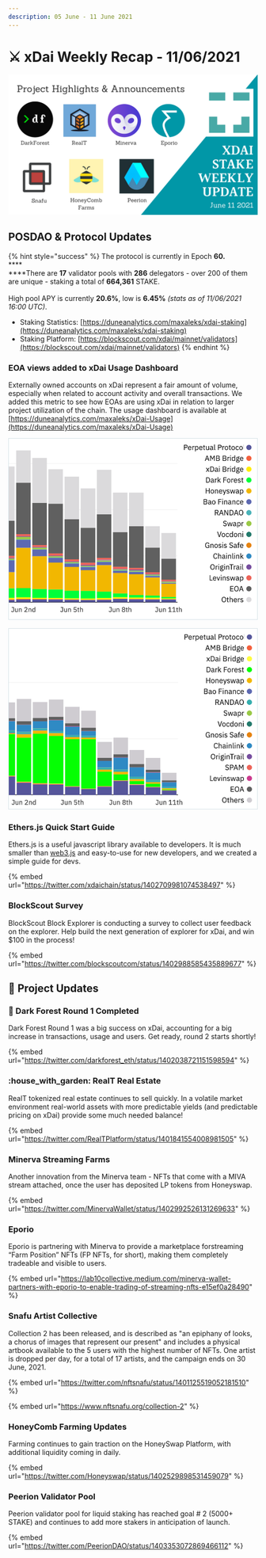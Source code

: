 ```yaml
---
description: 05 June - 11 June 2021
---
```


# ⚔️ xDai Weekly Recap - 11/06/2021

![](<../../../../.gitbook/assets/weekly (1) (1).png>)

## POSDAO & Protocol Updates

{% hint style="success" %}
The protocol is currently in Epoch **60.**\
****\
****There are **17** validator pools with **286** delegators - over 200 of them are unique - staking a total of **664,361** STAKE.\
\
High pool APY is currently **20.6%**, low is **6.45%** _(stats as of 11/06/2021 16:00 UTC)_.

* Staking Statistics: [https://duneanalytics.com/maxaleks/xdai-staking](https://duneanalytics.com/maxaleks/xdai-staking)
* Staking Platform: [https://blockscout.com/xdai/mainnet/validators](https://blockscout.com/xdai/mainnet/validators)
{% endhint %}

### EOA views added to xDai Usage Dashboard

Externally owned accounts on xDai represent a fair amount of volume, especially when related to account activity and overall transactions. We added this metric to see how EOAs are using xDai in relation to larger project utilization of the chain. The usage dashboard is available at [https://duneanalytics.com/maxaleks/xDai-Usage](https://duneanalytics.com/maxaleks/xDai-Usage)

![Active Accounts by Project/Day](<../../../../.gitbook/assets/eoa-view-1 (1).png>)

![Transactions by Project/Day](../../../../.gitbook/assets/eoa-view-2.png)

### Ethers.js Quick Start Guide

Ethers.js is a useful javascript library available to developers. It is much smaller than [web3.js](https://web3js.readthedocs.io/en/v1.3.4/) and easy-to-use for new developers, and we created a simple guide for devs.

{% embed url="https://twitter.com/xdaichain/status/1402709981074538497" %}

### BlockScout Survey

BlockScout Block Explorer is conducting a survey to collect user feedback on the explorer. Help build the next generation of explorer for xDai, and win $100 in the process!

{% embed url="https://twitter.com/blockscoutcom/status/1402988585435889677" %}

## :butterfly: Project Updates

### :satellite: Dark Forest Round 1 Completed

Dark Forest Round 1 was a big success on xDai, accounting for a big increase in transactions, usage and users. Get ready, round 2 starts shortly!

{% embed url="https://twitter.com/darkforest_eth/status/1402038721151598594" %}

### :house\_with\_garden: RealT Real Estate

RealT tokenized real estate continues to sell quickly. In a volatile market environment real-world assets with more predictable yields (and predictable pricing on xDai) provide some much needed balance!&#x20;

{% embed url="https://twitter.com/RealTPlatform/status/1401841554008981505" %}

### Minerva Streaming Farms

Another innovation from the Minerva team -  NFTs that come with a MIVA stream attached, once the user has deposited LP tokens from Honeyswap.

{% embed url="https://twitter.com/MinervaWallet/status/1402992526131269633" %}

### Eporio

Eporio is partnering with Minerva to provide a marketplace forstreaming “Farm Position” NFTs (FP NFTs, for short), making them completely tradeable and visible to users.

{% embed url="https://lab10collective.medium.com/minerva-wallet-partners-with-eporio-to-enable-trading-of-streaming-nfts-e15ef0a28490" %}

### Snafu Artist Collective

Collection 2 has been released, and is described as "an epiphany of looks, a chorus of images that represent our present" and includes a physical artbook available to the 5 users with the highest number of NFTs. One artist is dropped per day, for a total of 17 artists, and the campaign ends on 30 June, 2021.

{% embed url="https://twitter.com/nftsnafu/status/1401125519052181510" %}

{% embed url="https://www.nftsnafu.org/collection-2" %}

### HoneyComb Farming Updates

Farming continues to gain traction on the HoneySwap Platform, with additional liquidity coming in daily.

{% embed url="https://twitter.com/Honeyswap/status/1402529898531459079" %}

### Peerion Validator Pool

Peerion validator pool for liquid staking has reached goal # 2 (5000+ STAKE) and continues to add more stakers in anticipation of launch.

{% embed url="https://twitter.com/PeerionDAO/status/1403353072869466112" %}







&#x20;

